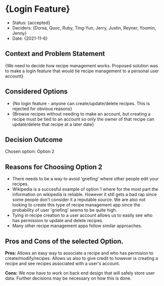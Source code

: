 # {Login Feature}

* Status: {accepted}
* Deciders: {Dorsa, Quoc, Ruby, Ting-Yun, Jerry, Justin, Reyner, Yoomin, Jenny} <!-- optional -->
* Date: {2021-11-6} 


## Context and Problem Statement

{We need to decide how recipe management works. Proposed solution was to make a login feature that would tie recipe management to a personal user account}

## Considered Options

* {No login feature - anyone can create/update/delete recipes. This is rejected for obvious reasons}
* {Browse recipes without needing to make an account, but creating a recipe must be tied to an account so only the owner of that recipe can update/delete that recipe at a later date}


## Decision Outcome

Chosen option: Option 2

## Reasons for Choosing Option 2
* There needs to be a way to avoid 'griefing' where other people edit your recipes. 
* Wikipedia is a succesful example of option 1 where for the most part the information on wikipedia is reliable. However it still gets a bad rap since some people don't consider it a reputable source. We are also not looking to create this type of recipe management app since the probability of user 'griefing' seems to be quite high.
* Tying in recipe creation to a user account allows us to easily see who has permission to update and delete recipes. 
* Many other recipe management apps follow similar approaches.

## Pros and Cons of the selected Option.
**Pros:** Allows an easy way to associate a recipe and who has permision to create/modify/recipes. Allows us also to give credit to however is creating a recipe and see recipes associated with a user's account.

**Cons:** We now have to work on back end design that will safely store user data. Further decisions may be necessary on how this is done.
